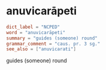 # anuvicarāpeti

``` toml
dict_label = "NCPED"
word = "anuvicarāpeti"
summary = "guides (someone) round"
grammar_comment = "caus. pr. 3 sg."
see_also = ["anuvicarati"]
```

guides (someone) round


